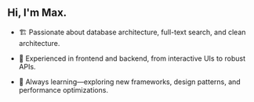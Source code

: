 ## Hi, I'm Max.

- 🏗 Passionate about database architecture, full-text search, and clean architecture.

- 🚀 Experienced in frontend and backend, from interactive UIs to robust APIs.

- 📖 Always learning—exploring new frameworks, design patterns, and performance optimizations.